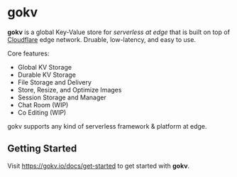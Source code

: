 # gokv

**gokv** is a global Key-Value store for _serverless at edge_ that is built on top of [Cloudflare](https://www.cloudflare.com/) edge network.
Druable, low-latency, and easy to use.

Core features:

- Global KV Storage
- Durable KV Storage
- File Storage and Delivery
- Store, Resize, and Optimize Images
- Session Storage and Manager
- Chat Room (WIP)
- Co Editing (WIP)

gokv supports any kind of serverless framework & platform at edge.

## Getting Started

Visit https://gokv.io/docs/get-started to get started with **gokv**.

